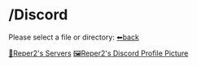 # /Discord
Please select a file or directory:
[⬅back]()

[📁Reper2's Servers](https://github.com/Reper2/Downloadable-Files/blob/master/md/Discord/guilds/guilds)
[🖼Reper2's Discord Profile Picture](https://reper2.github.io/Downloadable-Files/Discord/Reper2_discordPfp_001)
